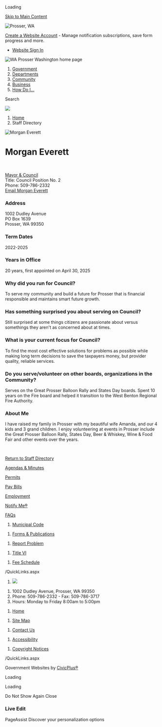 Loading

[Skip to Main Content](https://cityofprosser.com/directory.aspx?eid=25%2F)

![Prosser, WA](https://cityofprosser.com/ImageRepository/Document?documentID=27)

[Create a Website Account](https://cityofprosser.com/MyAccount/ProfileCreate) - Manage notification subscriptions, save form progress and more.   

- [Website Sign In](https://cityofprosser.com/MyAccount)

![WA Prosser Washington home page](https://cityofprosser.com/ImageRepository/Document?documentID=63)

1. [Government](https://cityofprosser.com/27/Government)
2. [Departments](https://cityofprosser.com/101/Departments)
3. [Community](https://cityofprosser.com/31/Community)
4. [Business](https://cityofprosser.com/35/Business)
5. [How Do I...](https://cityofprosser.com/9/How-Do-I)

Search

![](https://cityofprosser.com/ImageRepository/Document?documentID=65)

1. [Home](https://cityofprosser.com)
2. Staff Directory

![Morgan Everett](https://cityofprosser.com/ImageRepository/Document?documentID=149 "Morgan Everett")

# Morgan Everett

 

[Mayor &amp; Council](https://cityofprosser.com/Directory.aspx?DID=13)  
Title: Council Position No. 2  
Phone: 509-786-2332  
[Email Morgan Everett](mailto:meverett@ci.prosser.wa.us)

### Address

1002 Dudley Avenue  
PO Box 1639  
Prosser, WA 99350

### Term Dates

2022-2025

### Years in Office

20 years, first appointed on April 30, 2025

### Why did you run for Council?

To serve my community and build a future for Prosser that is financial responsible and maintains smart future growth.

### Has something surprised you about serving on Council?

Still surprised at some things citizens are passionate about versus somethings they aren't as concerned about at times.

### What is your current focus for Council?

To find the most cost effective solutions for problems as possible while making long term decisions to save the taxpayers money, but provider quality, reliable services.

### Do you serve/volunteer on other boards, organizations in the Community?

Serves on the Great Prosser Balloon Rally and States Day boards. Spent 10 years on the Fire board and helped it transition to the West Benton Regional Fire Authority.

### About Me

I have raised my family in Prosser with my beautiful wife Amanda, and our 4 kids and 3 grand children. I enjoy volunteering at events in Prosser include the Great Prosser Balloon Rally, States Day, Beer &amp; Whiskey, Wine &amp; Food Fair and other events over the years. 

 

[Return to Staff Directory](https://cityofprosser.com/Directory.aspx)

[Agendas &amp; Minutes](https://cityofprosser.civicweb.net/Portal/MeetingTypeList.aspx)

[Permits](https://ci-prosser-wa.smartgovcommunity.com/Public/Home)

[Pay Bills](https://cityofprosser.com/221/Make-a-Utility-Payment)

[Employment](https://secure7.saashr.com/ta/6204287.careers?CareersSearch=&lang=en-US)

[Notify Me®](https://cityofprosser.com/list.aspx)

[FAQs](https://cityofprosser.com/FAQ.aspx)

1. [Municipal Code](https://www.codepublishing.com/WA/Prosser)

<!--THE END-->

1. [Forms &amp; Publications](https://cityofprosser.com/298/Forms-Publications)

<!--THE END-->

1. [Report Problem](https://cityofprosser.com/FormCenter/Public-Works-5/Report-a-Problem-to-Public-Works-46)

<!--THE END-->

1. [Title VI](https://cityofprosser.com/159/Public-Works-Department)

<!--THE END-->

1. [Fee Schedule](https://cityofprosser.com/DocumentCenter/View/609/Master-Fee-Schedule-PDF)

/QuickLinks.aspx

1. ![](https://cityofprosser.com/ImageRepository/Document?documentId=69)

<!--THE END-->

1. 1002 Dudley Avenue, Prosser, WA 99350
2. Phone: 509-786-2332 - Fax: 509-786-3717
3. Hours: Monday to Friday 8:00am to 5:00pm

<!--THE END-->

1. [Home](https://cityofprosser.com)

<!--THE END-->

1. [Site Map](https://cityofprosser.com/sitemap)

<!--THE END-->

1. [Contact Us](https://cityofprosser.com/directory.aspx)

<!--THE END-->

1. [Accessibility](https://cityofprosser.com/accessibility)

<!--THE END-->

1. [Copyright Notices](https://cityofprosser.com/copyright)

/QuickLinks.aspx

Government Websites by [CivicPlus®](https://connect.civicplus.com/referral)

Loading

Loading

Do Not Show Again Close

### Live Edit

PageAssist Discover your personalization options
